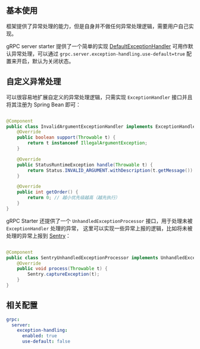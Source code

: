 ## 基本使用

框架提供了异常处理的能力，但是自身并不做任何异常处理逻辑，需要用户自己实现。

gRPC server starter
提供了一个简单的实现 [DefaultExceptionHandler](https://github.com/DanielLiu1123/grpc-starter/blob/main/grpc-boot-autoconfigure/grpc-server-boot-autoconfigure/src/main/java/com/freemanan/starter/grpc/server/feature/exceptionhandling/DefaultExceptionHandler.java)
可用作默认异常处理，可以通过 `grpc.server.exception-handling.use-default=true` 配置来开启，默认为关闭状态。

## 自定义异常处理

可以很容易地扩展自定义的异常处理逻辑，只需实现 `ExceptionHandler` 接口并且将其注册为 Spring Bean 即可：

```java

@Component
public class InvalidArgumentExceptionHandler implements ExceptionHandler {
    @Override
    public boolean support(Throwable t) {
        return t instanceof IllegalArgumentException;
    }

    @Override
    public StatusRuntimeException handle(Throwable t) {
        return Status.INVALID_ARGUMENT.withDescription(t.getMessage()).asRuntimeException();
    }

    @Override
    public int getOrder() {
        return 0; // 越小优先级越高（越先执行）
    }
}
```

gRPC Starter 还提供了一个 `UnhandledExceptionProcessor` 接口，用于处理未被 `ExceptionHandler` 处理的异常，
这里可以实现一些异常上报的逻辑，比如将未被处理的异常上报到 [Sentry](https://sentry.io/)：

```java

@Component
public class SentryUnhandledExceptionProcessor implements UnhandledExceptionProcessor {
    @Override
    public void process(Throwable t) {
        Sentry.captureException(t);
    }
}
```

## 相关配置

```yaml
grpc:
  server:
    exception-handling:
      enabled: true
      use-default: false
```
